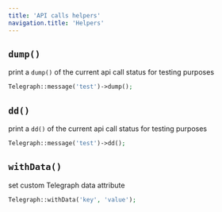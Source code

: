 ```yaml
---
title: 'API calls helpers'
navigation.title: 'Helpers'
---
```



## `dump()`

print a `dump()` of the current api call status for testing purposes

```php
Telegraph::message('test')->dump();
```

## `dd()`

print a `dd()` of the current api call status for testing purposes

```php
Telegraph::message('test')->dd();
```


## `withData()`

set custom Telegraph data attribute

```php
Telegraph::withData('key', 'value');
```
